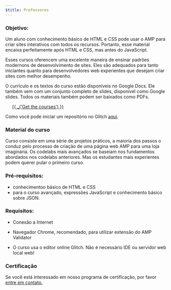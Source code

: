 ```yaml
---
$title: Professores
---
```


### Objetivo:

Um aluno com conhecimento básico de HTML e CSS pode usar o AMP para criar sites interativos com todos os recursos. Portanto, esse material encaixa perfeitamente após HTML e CSS, mas antes do JavaScript.

Esses cursos oferencem uma excelente maneira de ensinar padrões modernons de desenvolvimento de sites. Eles são adequados para tanto iniciantes quanto para desenvolvedores web experientes que desejam criar sites com melhor desempenho.

O currículo e os textos do curso estão disponíveis no Google Docs. Ele também vem com um conjunto completo de slides, disponível como Google slides. Todos os materiais também podem ser baixados como PDFs.

<a id="get-courses" href="https://drive.google.com/drive/folders/1QE_C-RmOjG8Sa_DGKQNzcOytXnEE5qoA" target="_blank" style="margin: 1.5em" class="ap-a-btn">{{ _('Get the courses') }}</a>

Como você pode iniciar um repositório no Glitch [aqui](https://glitch.com/~enshrined-eyebrow).

### Material do curso

Curso consiste em uma série de projetos práticos, a maioria dos passos o conduz pelo processo de criação de uma página web AMP para uma loja imaginária. Os codelabs mais avançados se baseiam nos fundamentos abordados nos codelabs anteriores. Mas os estudantes mais experientes podem querer pular o primeiro curso.

### Pré-requisitos:

- conhecimentoo básico de HTML e CSS
- para o curso avançado, expressões JavaScript e conhecimento básico sobre JSON.

### Requisitos:

- Conexão a Internet

- Navegador Chrome, recomendado, para utilizar extensão do AMP Validator

- O curso usa o editor online Glitch. Não é necessário IDE ou servidor web local web!

### Certificação

Se você está interessado em nosso programa de certificação, por favor <a href="mailto:morsssss@ampproject.org">entre em contato.</a>
